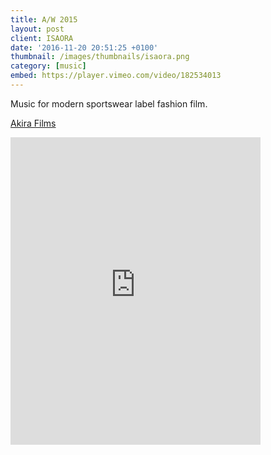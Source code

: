 ```yaml
---
title: A/W 2015
layout: post
client: ISAORA
date: '2016-11-20 20:51:25 +0100'
thumbnail: /images/thumbnails/isaora.png
category: [music]
embed: https://player.vimeo.com/video/182534013
---
```


Music for modern sportswear label fashion film.  

<a href="http://www.akirafilms.com/">Akira Films</a>

<div id="bc"><iframe style="border: 0; width: 400px; height: 492px;" src="https://bandcamp.com/EmbeddedPlayer/track=896716221/size=large/bgcol=ffffff/linkcol=333333/tracklist=false/transparent=true/" seamless><a href="http://skillbard.bandcamp.com/track/n-tropy">N—tropy by Skillbard</a></iframe></div>
